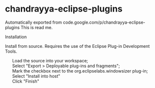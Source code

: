 # chandrayya-eclipse-plugins
Automatically exported from code.google.com/p/chandrayya-eclipse-plugins
This is read me.

<a id="user-content-installation" class="anchor" href="#installation" aria-hidden="true"><span class="octicon octicon-link"></span></a>Installation</h2>

<p>Install from source. Requires the use of the Eclipse Plug-in Development Tools.</p>

<ul class="task-list">
<li>Load the source into your workspace;</li>
<li>Select "Export &gt; Deployable plug-ins and fragments";</li>
<li>Mark the checkbox next to the org.eclipselabs.windowsizer plug-in;</li>
<li>Select "Install into host"</li>
<li>Click "Finish"</li>
</ul>

